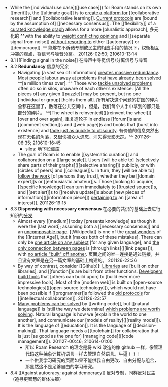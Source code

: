 - While the [individual use case]([[use case]]) for Roam stands on its own [[merit]]s, the [[ultimate goal]] is to [create a platform for]([[platform]]) [[collaborative research]] and [[collaborative learning]]. [Current protocols]([[protocol]]) are [bound by the assumption of] [[necessary consensus]]. The [[flexibility]] of a [curated knowledge graph](((a9w_NtMtW))) allows for a more [pluralistic approach], 多元化的 ^^with the ability to [weight conflicting opinions](((BsqBfyuhF))) and [[separate signal from noise]] [without resorting to](((1DK4hJp4X))) either [[autocracy]] or [[democracy]]. ^^ 能够在不诉诸专制或民主的相应手段的情况下，权衡相互冲突的观点，将信号与噪音分离。
201126-02:50; 210610-13:14
- 8.1	[[Finding signal in the noise]] 在噪声中寻觅信号/分离信号与噪音
- 8.2	**Redundancy** 信息的冗余
    - Navigating [a vast sea of information] [creates massive redundancy]([[redundancy]]). Most people [labour away at problems](((CQopHQIc4))) that [have already been solved](((fZwhy2kQ-))) ^^[a million times over]. ^^ Those who [tackle unsolved problems](((fZwhy2kQ-))) often do so in silos, unaware of each other’s existence. [All the pieces of] any given [[puzzle]] may be present, but no one [individual or group] [holds them all]. 所有解决这个问题的拼图的碎片全都在这里了，散落在公共空间中，但是，我们每个人手中拿到的都只是部分的碎片。
^^[The wheel is reinvented]([[reinvent the wheel]]) [over and over again], 重复造轮子 in endless [[forum]]s and [[comment section]]s and [[web page]]s and books that [burst into existence] and [fade just as quickly to obscurity](((aUtXo6ZrS))). 有价值的信息突然出现在无名的角落，又很快被众人遗忘，消失得无影无踪。^^
201126-06:35; 210610-16:45
        - silos: 地下贮藏库
    - The goal of Roam is to enable [[systematic curation]] and collaboration on a [[large scale]]. Users [will be able to] [selectively share parts of their graphs]([[selective sharing]]) publicly, or with [circles of peers] and [[colleague]]s. In turn, they [will be able to] [follow the work](((srgI50K-v))) [of persons they trust], whether they be [[domain expert]]s or [[enthusiastic amateur]]s. Those [looking to acquire] [[specific knowledge]] can turn immediately to [[trusted source]]s, and [[set alert]]s to [[receive update]]s about [new pieces of information]([[information piece]]) [pertaining to](((iMT4oK_dL))) an [[area of interest]].
201126-19:15
- 8.3	**Dispensing with necessary consensus** 在必要的共识的基础上去进行知识的[分发](((rm7kPRTsX)))
    - Almost every [[medium]] today [presents knowledge] as though it were the [last word]; assuming both a [[necessary consensus]] and an [uncomposable page](((MmDdHQ2Ml))). 
[[Wikipedia]] is one of the [great wonders]([[wonder]]) of the [[Internet Age]], but it [makes both of these mistakes]. There can only be [one article on any subject]([[subject]]) [for any given language], and [the only connection between pages](((6UCYtK1ZB))) is [through links]([[link pages]]), with [no article "built" off another](((a4zd_Qh-C))). 
页面之间的唯一连接是通过链接，并且没有文章是在另一篇文章的基础上构建的。
201126-22:36
    - By way of contrast, consider [[Github]]: [Libraries]([[library]]) are [built on other libraries], and [[function]]s are built from other functions. [Developers]([[developer]]) [build tools](((a4zd_Qh-C))) that [others can build upon] to [build ever more impressive tools]. Most of the [modern web] is built on [open-source technologies]([[open-source technology]]), which would not have been possible if [[programmer]]s followed the [old protocols]([[protocol]]) for [[intellectual collaboration]].
201126-23:57
    - [Many problems can be solved]([[problem-solving]]) by [[writing code]], but [[natural language]] is [still the way we determine] [which problems are worth solving](((mnqBFw9mp))). Natural language is how we [explain the world to one another], and communicate our [models of reality]([[reality model]]). It is the language of [[education]]. It is the language of [[decision-making]]. That language needs a [[toolchain]] for collaboration that is just [as good as the one for] [managing code]([[code management]]). 
201127-00:46; 210614-01:00
        - 所以 Roam Research 的理念是将 wiki 改造的像 github 一样，像管理代码这种抽象计算机语言一样去管理自然语言。牛逼！！！
        - 一个供我学习研究的页面如果不能供我自由更改、自由分配与组合，那显然这不是足够自由的学习研究。
- 8.4	[[Against autocracy; against democracy]] 反对专制，同样反对民主（追寻更智慧的群体决策）
